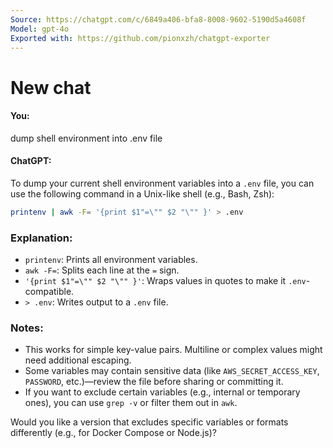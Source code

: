 ```yaml
---
Source: https://chatgpt.com/c/6849a406-bfa8-8008-9602-5190d5a4608f
Model: gpt-4o
Exported with: https://github.com/pionxzh/chatgpt-exporter
---
```


# New chat

#### You:
dump shell environment into .env file 

#### ChatGPT:
To dump your current shell environment variables into a `.env` file, you can use the following command in a Unix-like shell (e.g., Bash, Zsh):

```bash
printenv | awk -F= '{print $1"=\"" $2 "\"" }' > .env
```

### Explanation:

- `printenv`: Prints all environment variables.
- `awk -F=`: Splits each line at the `=` sign.
- `'{print $1"=\"" $2 "\"" }'`: Wraps values in quotes to make it `.env`-compatible.
- `> .env`: Writes output to a `.env` file.

### Notes:

- This works for simple key-value pairs. Multiline or complex values might need additional escaping.
- Some variables may contain sensitive data (like `AWS_SECRET_ACCESS_KEY`, `PASSWORD`, etc.)—review the file before sharing or committing it.
- If you want to exclude certain variables (e.g., internal or temporary ones), you can use `grep -v` or filter them out in `awk`.

Would you like a version that excludes specific variables or formats differently (e.g., for Docker Compose or Node.js)?
